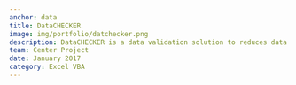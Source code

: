 ```yaml
---
anchor: data
title: DataCHECKER
image: img/portfolio/datchecker.png
description: DataCHECKER is a data validation solution to reduces data loss and time spent recapturing performance data for State and Local Health grantee programs. Headover to <a href="https://github.io">.blog</a> for more details. We aexcel vba. All source code is open source and can be accessed at <a href="https://github.com/">github.com/</a>.
team: Center Project
date: January 2017
category: Excel VBA
---
```

